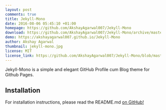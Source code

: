 ```yaml
---
layout: post
comments: true
title: Jekyll-Mono
date: 2016-08-06 05:45:10 +01:00
homepage: https://github.com/AkshayAgarwal007/Jekyll-Mono
download: https://github.com/AkshayAgarwal007/Jekyll-Mono/archive/master.zip
demo: https://akshayagarwal007.github.io/Jekyll-Mono
author: Akshay Agarwal
thumbnail: jekyll-mono.jpg
license: MIT
license_link: https://github.com/AkshayAgarwal007/Jekyll-Mono/blob/master/LICENSE.txt
---
```


Jekyll-Mono is a simple and elegant GitHub Profile cum Blog theme for Github Pages.

## Installation

For installation instructions, please read the README.md [on GitHub!](https://github.com/AkshayAgarwal007/Jekyll-Mono)
